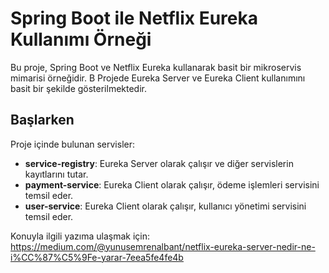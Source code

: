 # Spring Boot ile Netflix Eureka Kullanımı Örneği

Bu proje, Spring Boot ve Netflix Eureka kullanarak basit bir mikroservis mimarisi örneğidir. B Projede Eureka Server ve Eureka Client kullanımını basit bir şekilde gösterilmektedir.

## Başlarken

Proje içinde bulunan servisler:
- **service-registry**: Eureka Server olarak çalışır ve diğer servislerin kayıtlarını tutar.
- **payment-service**: Eureka Client olarak çalışır, ödeme işlemleri servisini temsil eder.
- **user-service**: Eureka Client olarak çalışır, kullanıcı yönetimi servisini temsil eder.


Konuyla ilgili yazıma ulaşmak için: https://medium.com/@yunusemrenalbant/netflix-eureka-server-nedir-ne-i%CC%87%C5%9Fe-yarar-7eea5fe4fe4b
